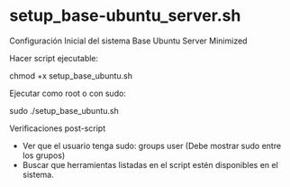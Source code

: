# setup_base-ubuntu_server.sh
Configuración Inicial del sistema Base Ubuntu Server Minimized

Hacer script ejecutable:

chmod +x setup_base_ubuntu.sh

Ejecutar como root o con sudo:

sudo ./setup_base_ubuntu.sh

Verificaciones post-script

- Ver que el usuario tenga sudo: groups user (Debe mostrar sudo entre los grupos)
- Buscar que herramientas listadas en el script estén disponibles en el sistema.
